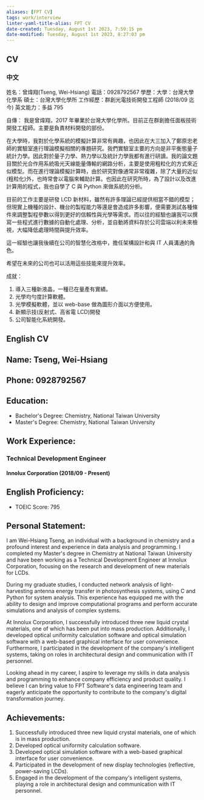 ```yaml
---
aliases: [FPT CV]
tags: work/interview
linter-yaml-title-alias: FPT CV
date-created: Tuesday, August 1st 2023, 7:59:15 pm
date-modified: Tuesday, August 1st 2023, 8:27:03 pm
---
```


## CV

### 中文

姓名：曾煒翔(Tseng, Wei-Hsiang)
電話：0928792567
學歷：大學：台灣大學化學系 碩士：台灣大學化學所
工作經歷：群創光電技術開發工程師 (2018/09 迄今)
英文能力：多益 795

自傳：
我是曾煒翔，2017 年畢業於台灣大學化學所。目前正在群創擔任面板技術開發工程師。主要是負責材料開發的部份。

在大學時，我對於化學系統的模擬計算非常有興趣，也因此在大三加入了鄭原忠老師的實驗室進行理論模擬相關的專題研究。我們實驗室主要的方向是非平衡態量子統計力學。因此對於量子力學、熱力學以及統計力學我都有進行研讀。我的論文題目關於光合作用系統吸光天線能量傳輸的網路分析，主要是使用粗粒化的方式來近似模型。而在進行理論模擬計算時，由於研究對像通常非常複雜，除了大量的近似(粗粒化)外，也時常會以電腦來輔助計算。也因此在研究所時，為了設計以及改進計算用的程式，我也自學了 C 與 Python 來做系統的分析。

目前的工作主要是研發 LCD 新材料，雖然有許多理論已經提供相當不錯的模型；但現實上機種的設計、機台的製程能力等還是會造成許多影響，便需要測試各種條件來調整製程參數以得到更好的信賴性與光學等需求。而以往的經驗也讓我可以撰寫一些程式進行數據的自動化處理、分析，並自動將資料存於公司雲端以利未來檢視，大幅降低處理時間與提升效率。

這一經驗也讓我後續在公司的智慧化改格中，擔任架構設計和與 IT 人員溝通的角色。

希望在未來的公司也可以活用這些技能來提升效率。

成就：
1. 導入三種新液晶，一種已在量產有實績。
2. 光學均勻度計算軟體。
3. 光學模擬軟體，並以 web-base 做為圖形介面以方便使用。
4. 新顯示技(反射式、高省電 LCD)開發
5. 公司智能化系統開發。

## English CV

## Name: Tseng, Wei-Hsiang
## Phone: 0928792567
## Education:
- Bachelor's Degree: Chemistry, National Taiwan University
- Master's Degree: Chemistry, National Taiwan University

## Work Experience:
### Technical Development Engineer
#### Innolux Corporation (2018/09 - Present)

## English Proficiency:
- TOEIC Score: 795

## Personal Statement:
I am Wei-Hsiang Tseng, an individual with a background in chemistry and a profound interest and experience in data analysis and programming. I completed my Master's degree in Chemistry at National Taiwan University and have been working as a Technical Development Engineer at Innolux Corporation, focusing on the research and development of new materials for LCDs.

During my graduate studies, I conducted network analysis of light-harvesting antenna energy transfer in photosynthesis systems, using C and Python for system analysis. This experience has equipped me with the ability to design and improve computational programs and perform accurate simulations and analysis of complex systems.

At Innolux Corporation, I successfully introduced three new liquid crystal materials, one of which has been put into mass production. Additionally, I developed optical uniformity calculation software and optical simulation software with a web-based graphical interface for user convenience. Furthermore, I participated in the development of the company's intelligent systems, taking on roles in architectural design and communication with IT personnel.

Looking ahead in my career, I aspire to leverage my skills in data analysis and programming to enhance company efficiency and product quality. I believe I can bring value to FPT Software's data engineering team and eagerly anticipate the opportunity to contribute to the company's digital transformation journey.

## Achievements:
1. Successfully introduced three new liquid crystal materials, one of which is in mass production.
2. Developed optical uniformity calculation software.
3. Developed optical simulation software with a web-based graphical interface for user convenience.
4. Participated in the development of new display technologies (reflective, power-saving LCDs).
5. Engaged in the development of the company's intelligent systems, playing a role in architectural design and communication with IT personnel.
